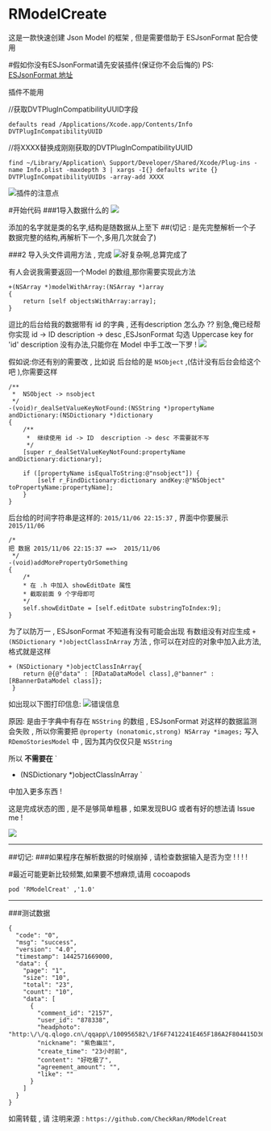 # RModelCreate
 这是一款快速创建 Json Model 的框架 , 但是需要借助于 ESJsonFormat 配合使用
 
#假如你没有ESJsonFormat请先安装插件(保证你不会后悔的)
PS: [ESJsonFormat 地址](https://github.com/EnjoySR/ESJsonFormat-Xcode)

插件不能用 

//获取DVTPlugInCompatibilityUUID字段
```
defaults read /Applications/Xcode.app/Contents/Info DVTPlugInCompatibilityUUID 
```

//将XXXX替换成刚刚获取的DVTPlugInCompatibilityUUID 
```
find ~/Library/Application\ Support/Developer/Shared/Xcode/Plug-ins -name Info.plist -maxdepth 3 | xargs -I{} defaults write {} DVTPlugInCompatibilityUUIDs -array-add XXXX
```


![插件的注意点](https://github.com/CheckRan/RModelCreat/raw/master/ScreenShot/1.png)

#开始代码
###1导入数据什么的
![](https://github.com/CheckRan/RModelCreat/raw/master/ScreenShot/2.png)

添加的名字就是类的名字,结构是随数据从上至下
##(切记 : 是先完整解析一个子数据完整的结构,再解析下一个,多用几次就会了)

###2 导入头文件调用方法 , 完成
![好复杂啊,总算完成了](https://github.com/CheckRan/RModelCreat/raw/master/ScreenShot/3.png)


有人会说我需要返回一个Model 的数组,那你需要实现此方法

```
+(NSArray *)modelWithArray:(NSArray *)array
{
    return [self objectsWithArray:array];
}
```
逗比的后台给我的数据带有 id 的字典 , 还有description 怎么办 ?? 
别急,俺已经帮你实现 id -> ID   description -> desc 
,ESJsonFormat 勾选 Uppercase key for 'id'
description 没有办法,只能你在 Model 中手工改一下罗 !
![](https://github.com/CheckRan/RModelCreat/raw/master/ScreenShot/4.png)


假如说:你还有别的需要改 , 比如说 后台给的是 `NSObject` ,(估计没有后台会给这个吧 ),你需要这样

```
/**
 *  NSObject -> nsobject
 */
-(void)r_dealSetValueKeyNotFound:(NSString *)propertyName andDictionary:(NSDictionary *)dictionary
{
    /**
     *  继续使用 id -> ID  description -> desc 不需要就不写
     */
    [super r_dealSetValueKeyNotFound:propertyName andDictionary:dictionary];
    
    if ([propertyName isEqualToString:@"nsobject"]) {
        [self r_FindDictionary:dictionary andKey:@"NSObject" toPropertyName:propertyName];
    }
}
```
后台给的时间字符串是这样的:
`2015/11/06 22:15:37` , 界面中你要展示 `  2015/11/06`

```
/* 
把 数据 2015/11/06 22:15:37 ==>  2015/11/06
 */
-(void)addMorePropertyOrSomething
{
	/*
	* 在 .h 中加入 showEditDate 属性
	* 截取前面 9 个字母即可
	*/
	self.showEditDate = [self.editDate substringToIndex:9];
}
```

为了以防万一 , ESJsonFormat 不知道有没有可能会出现 有数组没有对应生成  `+ (NSDictionary *)objectClassInArray` 方法 , 你可以在对应的对象中加入此方法,格式就是这样

```
+ (NSDictionary *)objectClassInArray{
    return @{@"data" : [RDataDataModel class],@"banner" : [RBannerDataModel class]};
 }
```

如出现以下图打印信息:
![错误信息](https://github.com/CheckRan/RModelCreat/raw/master/ScreenShot/5.png)

原因: 是由于字典中有存在 `NSString` 的数组 ,  ESJsonFormat 对这样的数据监测会失败 , 所以你需要把 
`
@property (nonatomic,strong) NSArray *images;
` 
写入
 `
 RDemoStoriesModel
 ` 
 中 , 因为其内仅仅只是
  `
  NSString
  ` 
 
   所以 **不需要在**
   `
   + (NSDictionary *)objectClassInArray
    `
    
中加入更多东西 ! 

这是完成状态的图 , 是不是够简单粗暴 , 如果发现BUG 或者有好的想法请 Issue me !

![](https://github.com/CheckRan/RModelCreat/raw/master/ScreenShot/6.png)

---
##切记: 
###如果程序在解析数据的时候崩掉 , 请检查数据输入是否为空 ! ! ! !

#最近可能更新比较频繁,如果要不想麻烦,请用 cocoapods 

`
pod 'RModelCreat' ,'1.0'
`

---

###测试数据
```
{
  "code": "0",
  "msg": "success",
  "version": "4.0",
  "timestamp": 1442571669000,
  "data": {
    "page": "1",
    "size": "10",
    "total": "23",
    "count": "10",
    "data": [
      {
        "comment_id": "2157",
        "user_id": "878338",
        "headphoto": "http:\/\/q.qlogo.cn\/qqapp\/100956582\/1F6F7412241E465F186A2F804415D36E\/100",
        "nickname": "紫色幽兰",
        "create_time": "23小时前",
        "content": "好吃极了",
        "agreement_amount": "",
        "like": ""
      }  
    ]
  }
}
```
如需转载 , 请 注明来源 :
`
 https://github.com/CheckRan/RModelCreat
 `
